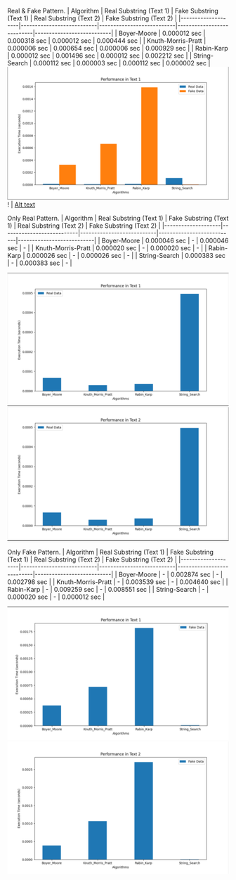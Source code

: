 Real & Fake Pattern.
| Algorithm | Real Substring (Text 1) | Fake Substring (Text 1) | Real Substring (Text 2) | Fake Substring (Text 2) |
|--------------------|---------------------------|---------------------------|---------------------------|---------------------------|
| Boyer-Moore | 0.000012 sec | 0.000318 sec | 0.000012 sec | 0.000444 sec |
| Knuth-Morris-Pratt | 0.000006 sec | 0.000654 sec | 0.000006 sec | 0.000929 sec |
| Rabin-Karp | 0.000012 sec | 0.001496 sec | 0.000012 sec | 0.002212 sec |
| String-Search | 0.000112 sec | 0.000003 sec | 0.000112 sec | 0.000002 sec |
![Alt text](/images/image-0.png)! | [Alt text](/images/image-1.png)

Only Real Pattern.
| Algorithm | Real Substring (Text 1) | Fake Substring (Text 1) | Real Substring (Text 2) | Fake Substring (Text 2) |
|--------------------|---------------------------|---------------------------|---------------------------|---------------------------|
| Boyer-Moore | 0.000046 sec | - | 0.000046 sec | - |
| Knuth-Morris-Pratt | 0.000020 sec | - | 0.000020 sec | - |
| Rabin-Karp | 0.000026 sec | - | 0.000026 sec | - |
| String-Search | 0.000383 sec | - | 0.000383 sec | - |

![Alt text](/images/image-2.png)![Alt text](/images/image-3.png)

Only Fake Pattern.
| Algorithm | Real Substring (Text 1) | Fake Substring (Text 1) | Real Substring (Text 2) | Fake Substring (Text 2) |
|--------------------|---------------------------|---------------------------|---------------------------|---------------------------|
| Boyer-Moore | - | 0.002874 sec | - | 0.002798 sec |
| Knuth-Morris-Pratt | - | 0.003539 sec | - | 0.004640 sec |
| Rabin-Karp | - | 0.009259 sec | - | 0.008551 sec |
| String-Search | - | 0.000020 sec | - | 0.000012 sec |

![Alt text](/images/image-4.png)![Alt text](/images/image-5.png)
